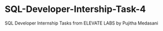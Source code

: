 # SQL-Developer-Intership-Task-4
SQL Developer Internship Tasks from ELEVATE LABS by Pujitha Medasani 
